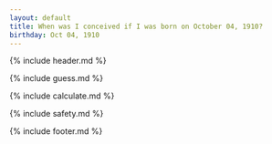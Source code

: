 ```yaml
---
layout: default
title: When was I conceived if I was born on October 04, 1910?
birthday: Oct 04, 1910
---
```


{% include header.md %}

{% include guess.md %}

{% include calculate.md %}

{% include safety.md %}

{% include footer.md %}



